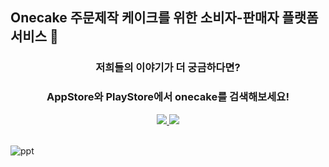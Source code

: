 ## Onecake 주문제작 케이크를 위한 소비자-판매자 플랫폼 서비스 🍒

<div align="center">

### 저희들의 이야기가 더 궁금하다면?
### AppStore와 PlayStore에서 onecake를 검색해보세요!
<a href="https://makeus-challenge.notion.site/a5e1d52b793a4470ae6719cd54a31c6b" target=”_blank”>
  <img src="https://img.shields.io/badge/-팀 Notion 페이지 바로가기-FF3196?logo=Notion&logoColor=white&style=flat"/>
</a>
<a href="https://medium.com/onecake" target=”_blank”>
  <img src="https://img.shields.io/badge/-팀 Medium 블로그 바로가기-FF3196?logo=Medium&logoColor=white&style=flat"/>
</a>
</div>
<br>

![ppt](https://user-images.githubusercontent.com/55029807/175366462-75fc8749-616d-43df-b638-fb8ec8c1bcfb.png)
